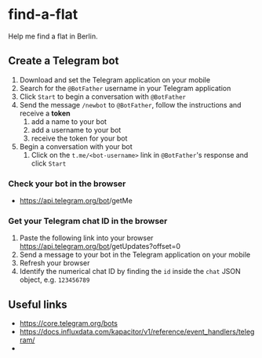 # find-a-flat

Help me find a flat in Berlin.

## Create a Telegram bot
1. Download and set the Telegram application on your mobile
2. Search for the `@BotFather` username in your Telegram application
3. Click `Start` to begin a conversation with `@BotFather`
4. Send the message `/newbot` to `@BotFather`, follow the instructions and receive a **token**
   1. add a name to your bot
   2. add a username to your bot
   3. receive the token for your bot
5. Begin a conversation with your bot
   1. Click on the `t.me/<bot-username>` link in `@BotFather`'s response and click `Start`

### Check your bot in the browser
- https://api.telegram.org/bot<token>/getMe

### Get your Telegram chat ID in the browser
1. Paste the following link into your browser https://api.telegram.org/bot<token>/getUpdates?offset=0
2. Send a message to your bot in the Telegram application on your mobile
3. Refresh your browser
4. Identify the numerical chat ID by finding the `id` inside the `chat` JSON object, e.g. `123456789`

## Useful links
- https://core.telegram.org/bots
- https://docs.influxdata.com/kapacitor/v1/reference/event_handlers/telegram/
- 
